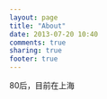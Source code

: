 ```yaml
---
layout: page
title: "About"
date: 2013-07-20 10:40
comments: true
sharing: true
footer: true
---
```

80后，目前在上海
